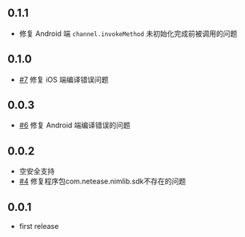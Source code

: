 ## 0.1.1

- 修复 Android 端 `channel.invokeMethod` 未初始化完成前被调用的问题

## 0.1.0

- [#7](https://github.com/leanflutter/flutter_qiyu/issues/7) 修复 iOS 端编译错误问题

## 0.0.3

- [#6](https://github.com/leanflutter/flutter_qiyu/issues/6) 修复 Android 端编译错误的问题

## 0.0.2

- 空安全支持
- [#4](https://github.com/leanflutter/flutter_qiyu/issues/4) 修复程序包com.netease.nimlib.sdk不存在的问题

## 0.0.1

- first release
